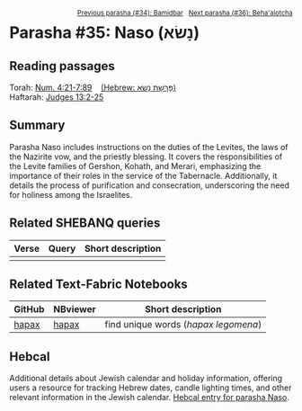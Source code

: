 <span style="float: right;"><sup><a href="../34%20-%20Bamidbar">Previous parasha (#34): Bamidbar</a> &nbsp;&nbsp;<a href="../36%20-%20BehaAlotcha">Next parasha (#36): Beha'alotcha</a></sup></span>

# Parasha #35: Naso (נָשׂא)

## Reading passages

Torah: [Num. 4:21-7:89](https://www.stepbible.org/?q=version=NASB2020|reference=Num.4:21-7:89&options=HNVUG) &nbsp;&nbsp; [(Hebrew: פָּרָשַׁת נָשׂא)](https://tikkun.io/#/p/naso)<br>
Haftarah: 
[Judges 13:2-25 ](https://www.stepbible.org/?q=version=NASB2020|reference=Jdg.13:2-25&options=HNVUG)

## Summary

Parasha Naso includes instructions on the duties of the Levites, the laws of the Nazirite vow, and the priestly blessing. It covers the responsibilities of the Levite families of Gershon, Kohath, and Merari, emphasizing the importance of their roles in the service of the Tabernacle. Additionally, it details the process of purification and consecration, underscoring the need for holiness among the Israelites​​.

## Related SHEBANQ queries

Verse | Query | Short description
--- | --- | --- 
||


## Related Text-Fabric Notebooks

GitHub | NBviewer | Short description
---|---|---
[hapax](hapax.ipynb) | [hapax](https://nbviewer.org/github/tonyjurg/Parashot/blob/main/WeeklyParasha/35%20-%20Naso/hapax.ipynb)| find unique words (*hapax legomena*)

## Hebcal

Additional details about Jewish calendar and holiday information, offering users a resource for tracking Hebrew dates, candle lighting times, and other relevant information in the Jewish calendar. [Hebcal entry for parasha Naso](https://www.hebcal.com/sedrot/naso).

